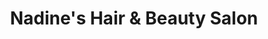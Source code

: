 ---
title: "Nadine's Hair & Beauty Salon"
url: /dagenham/nadines-hair-and-beauty-salon/
shop: beauty
---